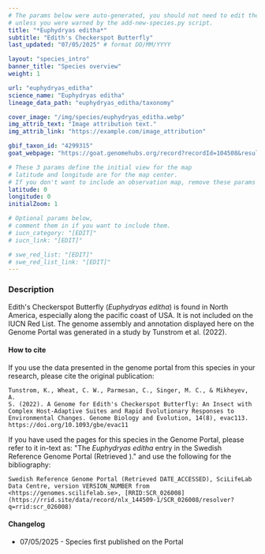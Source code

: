 ```yaml
---
# The params below were auto-generated, you should not need to edit them...
# unless you were warned by the add-new-species.py script.
title: "*Euphydryas editha*"
subtitle: "Edith's Checkerspot Butterfly"
last_updated: "07/05/2025" # format DD/MM/YYYY

layout: "species_intro"
banner_title: "Species overview"
weight: 1

url: "euphydryas_editha"
science_name: "Euphydryas editha"
lineage_data_path: "euphydryas_editha/taxonomy"

cover_image: "/img/species/euphydryas_editha.webp"
img_attrib_text: "Image attribution text."
img_attrib_link: "https://example.com/image_attribution"

gbif_taxon_id: "4299315"
goat_webpage: "https://goat.genomehubs.org/record?recordId=104508&result=taxon&taxonomy=ncbi#euphydryas%20editha"

# These 3 params define the initial view for the map
# latitude and longitude are for the map center.
# If you don't want to include an observation map, remove these params
latitude: 0
longitude: 0
initialZoom: 1

# Optional params below,
# comment them in if you want to include them.
# iucn_category: "[EDIT]"
# iucn_link: "[EDIT]"

# swe_red_list: "[EDIT]"
# swe_red_list_link: "[EDIT]"
---
```


### Description

Edith's Checkerspot Butterfly (_Euphydryas editha_) is found in North
America, especially along the pacific coast of USA. It is not included
on the IUCN Red List. The genome assembly and annotation displayed here
on the Genome Portal was generated in a study by Tunstrom et al. (2022).

#### How to cite

If you use the data presented in the genome portal from this species in your research, please cite the original publication:

```{style=citation}
Tunstrom, K., Wheat, C. W., Parmesan, C., Singer, M. C., & Mikheyev, A.
S. (2022). A Genome for Edith's Checkerspot Butterfly: An Insect with
Complex Host-Adaptive Suites and Rapid Evolutionary Responses to
Environmental Changes. Genome Biology and Evolution, 14(8), evac113.
https://doi.org/10.1093/gbe/evac11
```

If you have used the pages for this species in the Genome Portal, please refer to it in-text as: "The _Euphydryas editha_ entry in the Swedish Reference Genome Portal (Retrieved <span class="todays-date"></span>)." and use the following for the bibliography:

```{style=citation}
Swedish Reference Genome Portal (Retrieved DATE_ACCESSED), SciLifeLab Data Centre, version VERSION_NUMBER from <https://genomes.scilifelab.se>, [RRID:SCR_026008](https://rrid.site/data/record/nlx_144509-1/SCR_026008/resolver?q=rrid:scr_026008)
```

#### Changelog

- 07/05/2025 - Species first published on the Portal

